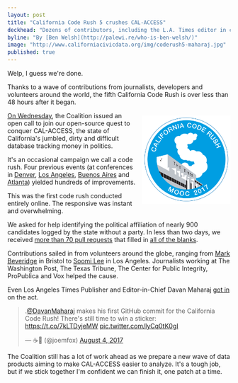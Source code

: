 ```yaml
---
layout: post
title: "California Code Rush 5 crushes CAL-ACCESS"
deckhead: "Dozens of contributors, including the L.A. Times editor in chief, combine forces in the cloud"
byline: "By [Ben Welsh](http://palewi.re/who-is-ben-welsh/)"
image: "http://www.californiacivicdata.org/img/coderush5-maharaj.jpg"
published: true
---
```


Welp, I guess we're done.

Thanks to a wave of contributions from journalists, developers and volunteers around the world, the fifth California Code Rush is over less than 48 hours after it began.

<img src="/img/coderush5.png" height="200" style="margin: 8px 0 0 14px; float:right;">

[On Wednesday](https://www.californiacivicdata.org/2017/08/02/code-rush-5/), the Coalition issued an open call to join our open-source quest to conquer CAL-ACCESS, the state of California's jumbled, dirty and difficult database tracking money in politics.

It's an occasional campaign we call a code rush. Four previous events (at conferences in [Denver](https://www.californiacivicdata.org/2016/03/07/code-rush-4/), [Los Angeles](https://www.californiacivicdata.org/2015/09/22/code-rush-3/), [Buenos Aires](https://www.californiacivicdata.org/2015/08/18/code-rush-2/) and [Atlanta](https://www.californiacivicdata.org/2015/03/11/code-rush-recap/)) yielded hundreds of improvements.

This was the first code rush conducted entirely online. The responsive was instant and overwhelming.

We asked for help identifying the political affiliation of nearly 900 candidates logged by the state without a party. In less than two days, we received [more than 70 pull requests](https://github.com/california-civic-data-coalition/django-calaccess-processed-data/pulls?q=is%3Apr+is%3Aclosed) that filled in [all of the blanks](https://github.com/california-civic-data-coalition/django-calaccess-processed-data/blob/master/calaccess_processed/corrections/candidate_party.csv).

Contributions sailed in from volunteers around the globe, ranging from [Mark Beveridge](https://github.com/mbeveridge) in Bristol to [Soomi Lee](https://github.com/soomilee) in Los Angeles. Journalists working at The Washington Post, The Texas Tribune, The Center for Public Integrity, ProPublica and Vox helped the cause.

Even Los Angeles Times Publisher and Editor-in-Chief Davan Maharaj [got in](https://github.com/california-civic-data-coalition/django-calaccess-processed-data/pull/179) on the act.

<blockquote class="twitter-tweet" data-lang="en"><p lang="en" dir="ltr">.<a href="https://twitter.com/DavanMaharaj">@DavanMaharaj</a> makes his first GitHub commit for the California Code Rush! There&#39;s still time to win a sticker: <a href="https://t.co/7kLTDyjeMW">https://t.co/7kLTDyjeMW</a> <a href="https://t.co/lyCq0tK0gI">pic.twitter.com/lyCq0tK0gI</a></p>&mdash; ☕🦊 (@joemfox) <a href="https://twitter.com/joemfox/status/893522692531396608">August 4, 2017</a></blockquote>
<script async src="//platform.twitter.com/widgets.js" charset="utf-8"></script>

The Coalition still has a lot of work ahead as we prepare a new wave of data products aiming to make CAL-ACCESS easier to analyze. It's a tough job, but if we stick together I'm confident we can finish it, one patch at a time.
